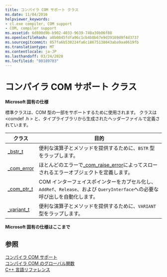 ```yaml
---
title: コンパイラ COM サポート クラス
ms.date: 11/04/2016
helpviewer_keywords:
- cl.exe compiler, COM support
- COM, compiler support
ms.assetid: 6d800d9b-b902-4033-9639-740a30b06f88
ms.openlocfilehash: a8b0845fdfa96c1cb4b8b67e9d39169d9f4d3737
ms.sourcegitcommit: 857fa6b530224fa6c18675138043aba9aa0619fb
ms.translationtype: MT
ms.contentlocale: ja-JP
ms.lasthandoff: 03/24/2020
ms.locfileid: "80189703"
---
```

# <a name="compiler-com-support-classes"></a>コンパイラ COM サポート クラス

**Microsoft 固有の仕様**

標準クラスは、COM 型の一部をサポートするために使用されます。 クラスは \<comdef .h > と、タイプライブラリから生成されたヘッダーファイルで定義されています。

|クラス|目的|
|-----------|-------------|
|[_bstr_t](../cpp/bstr-t-class.md)|便利な演算子とメソッドを提供するために、`BSTR` 型をラップします。|
|[_com_error](../cpp/com-error-class.md)|ほとんどのエラーで[_com_raise_error](../cpp/com-raise-error.md)によってスローされるエラーオブジェクトを定義します。|
|[_com_ptr_t](../cpp/com-ptr-t-class.md)|COM インターフェイスポインターをカプセル化し、`AddRef`、`Release`、および `QueryInterface`への必要な呼び出しを自動化します。|
|[_variant_t](../cpp/variant-t-class.md)|便利な演算子とメソッドを提供するために、`VARIANT` 型をラップします。|

**Microsoft 固有の仕様はここまで**

## <a name="see-also"></a>参照

[コンパイラ COM サポート](../cpp/compiler-com-support.md)<br/>
[コンパイラ COM のグローバル関数](../cpp/compiler-com-global-functions.md)<br/>
[C++ 言語リファレンス](../cpp/cpp-language-reference.md)
